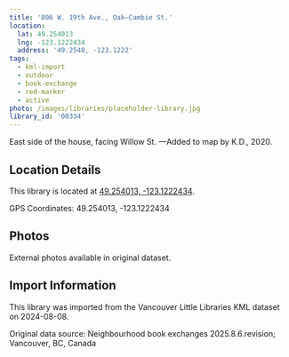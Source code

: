 ```yaml
---
title: '806 W. 19th Ave., Oak—Cambie St.'
location:
  lat: 49.254013
  lng: -123.1222434
  address: '49.2540, -123.1222'
tags:
  - kml-import
  - outdoor
  - book-exchange
  - red-marker
  - active
photo: /images/libraries/placeholder-library.jpg
library_id: '00334'
---
```

East side of the house, facing Willow St.
—Added to map by K.D., 2020.  

## Location Details

This library is located at [49.254013, -123.1222434](https://www.google.com/maps?q=49.254013,-123.1222434).

GPS Coordinates: 49.254013, -123.1222434

## Photos

External photos available in original dataset.

## Import Information

This library was imported from the Vancouver Little Libraries KML dataset on 2024-08-08.

Original data source: Neighbourhood book exchanges 2025.8.6.revision; Vancouver, BC, Canada
